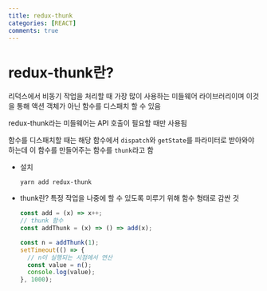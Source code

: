 ```yaml
---
title: redux-thunk
categories: [REACT]
comments: true
---
```


# redux-thunk란?

리덕스에서 비동기 작업을 처리할 때 가장 많이 사용하는 미들웨어 라이브러리이며 이것을 통해 액션 객체가 아닌 함수를 디스패치 할 수 있음

redux-thunk라는 미들웨어는 API 호출이 필요할 때만 사용됨

함수를 디스패치할 때는 해당 함수에서 `dispatch`와 `getState`를 파라미터로 받아와야하는데 이 함수를 만들어주는 함수를 `thunk`라고 함

- 설치

  ```
  yarn add redux-thunk
  ```

- thunk란?
  특정 작업을 나중에 할 수 있도록 미루기 위해 함수 형태로 감싼 것

  ```jsx
  const add = (x) => x++;
  // thunk 함수
  const addThunk = (x) => () => add(x);

  const n = addThunk(1);
  setTimeout(() => {
    // n이 실행되는 시점에서 연산
    const value = n();
    console.log(value);
  }, 1000);
  ```
